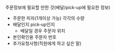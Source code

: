 주문정보에 필요할 만한 것(배달/pick-up에 필요한 정보)
- 주문한 피자(1개이상 가능) 각각의 수량
- 배달인지 pick-up인지
   - 배달일 경우 주문자 위치
- 본인확인용 주문자 번호
- 추가요청사항(직원에게 하고 싶은 말)
